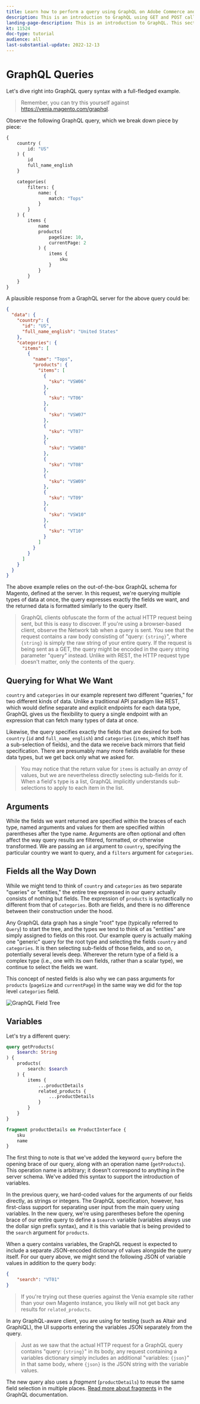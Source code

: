 ```yaml
---
title: Learn how to perform a query using GraphQL on Adobe Commerce and Magento Open Source
description: This is an introduction to GraphQL using GET and POST calls for Adobe Commerce and Magento Open source
landing-page-description: This is an introduction to GraphQL. This section we show you how to perform your first queries to an Adobe Commerce and Magento Open Source project.
kt: 11524
doc-type: tutorial
audience: all
last-substantial-update: 2022-12-13
---
```

# GraphQL Queries

Let's dive right into GraphQL query syntax with a full-fledged example. 

> Remember, you can try this yourself against https://venia.magento.com/graphql.

Observe the following GraphQL query, which we break down piece by piece:

```graphql
{
    country (
        id: "US"
    ) {
        id
        full_name_english
    }

    categories(
        filters: {
            name: {
                match: "Tops"
            }
        }
    ) {
        items {
            name
            products(
                pageSize: 10,
                currentPage: 2
            ) {
                items {
                    sku
                }
            }
        }
    }
}
```

A plausible response from a GraphQL server for the above query could be: 

```json
{
  "data": {
    "country": {
      "id": "US",
      "full_name_english": "United States"
    },
    "categories": {
      "items": [
        {
          "name": "Tops",
          "products": {
            "items": [
              {
                "sku": "VSW06"
              },
              {
                "sku": "VT06"
              },
              {
                "sku": "VSW07"
              },
              {
                "sku": "VT07"
              },
              {
                "sku": "VSW08"
              },
              {
                "sku": "VT08"
              },
              {
                "sku": "VSW09"
              },
              {
                "sku": "VT09"
              },
              {
                "sku": "VSW10"
              },
              {
                "sku": "VT10"
              }
            ]
          }
        }
      ]
    }
  }
}
```

The above example relies on the out-of-the-box GraphQL schema for Magento, defined at the server. In this request, we're
querying multiple types of data at once, the query expresses exactly the fields we want, and the returned data is formatted
similarly to the query itself.

> GraphQL clients obfuscate the form of the actual HTTP request being sent, but this is easy to discover. If you're using
> a browser-based client, observe the Network tab when a query is sent. You see that the request contains a raw
> body consisting of "query: `{string}`", where `{string}` is simply the raw string of your entire query. If
> the request is being sent as a GET, the query might be encoded in the query string parameter "query" instead. Unlike
> with REST, the HTTP request type doesn't matter, only the contents of the query.

## Querying for What We Want

`country` and `categories` in our example represent two different "queries," for two different kinds
of data. Unlike a traditional API paradigm like REST, which would define separate and explicit endpoints for each data type, 
GraphQL gives us the flexibility to query a single endpoint with an expression that can fetch many types of data at once.

Likewise, the query specifies exactly the fields that are desired for both `country` (`id` and `full_name_english`) 
and `categories` (`items`, which itself has a sub-selection of fields), and the data we receive back mirrors that field specification. 
There are presumably many more fields available for these data types, but we get back only what we asked for.

> You may notice that the return value for `items` is actually an _array_ of values, but we are nevertheless directly selecting
> sub-fields for it. When a field's type is a list, GraphQL implicitly understands sub-selections to apply to each item 
> in the list.

## Arguments

While the fields we want returned are specified within the braces of each type, named arguments and values for them are
specified within parentheses after the type name. Arguments are often optional and often affect the way query results are
filtered, formatted, or otherwise transformed. We are passing an `id` argument to `country`, specifying the particular country
we want to query, and a `filters` argument for `categories`.

## Fields all the Way Down

While we might tend to think of `country` and `categories` as two separate "queries" or "entities," the entire tree expressed
in our query actually consists of nothing but fields. The expression of `products` is syntactically no different from
that of `categories`. Both are fields, and there is no difference between their construction under the hood.

Any GraphQL data graph has a single "root" type (typically referred to `Query`) to start the tree, and
the types we tend to think of as "entities" are simply assigned to fields on this root. Our example query is actually
making one "generic" query for the root type and selecting the fields `country` and `categories`. It is then selecting 
sub-fields of those fields, and so on, potentially several levels deep. Wherever the return type of a field is a complex
type (i.e., one with its own fields, rather than a scalar type), we continue to select the fields we want.

This concept of nested fields is also why we can pass arguments for `products` (`pageSize` and `currentPage`) in the same
way we did for the top level `categories` field.

![GraphQL Field Tree](../assets/graphql-field-tree.png)

## Variables

Let's try a different query:

```graphql
query getProducts(
    $search: String
) {
    products(
        search: $search
    ) {
        items {
            ...productDetails
            related_products {
                ...productDetails
            }
        }
    }
}

fragment productDetails on ProductInterface {
    sku
    name
}
```

The first thing to note is that we've added the keyword `query` before the opening brace of our query, along with an
operation name (`getProducts`). This operation name is arbitrary; it doesn't correspond to anything in the server
schema. We've added this syntax to support the introduction of variables.

In the previous query, we hard-coded values for the arguments of our fields directly, as strings or integers.
The GraphQL specification, however, has first-class support for separating user input from the main query using variables.
In the new query, we're using parentheses before the opening brace of our entire query to define a `$search` variable
(variables always use the dollar sign prefix syntax), and it is this variable that is being provided to the `search`
argument for `products`.

When a query contains variables, the GraphQL request is expected to include a separate JSON-encoded dictionary of values
alongside the query itself. For our query above, we might send the following JSON of variable values in addition to the
query body:

```json
{
    "search": "VT01"
}
```

> If you're trying out these queries against the Venia example site rather than your own Magento instance, you likely will
> not get back any results for `related_products`.

In any GraphQL-aware client, you are using for testing (such as Altair and GraphiQL), the UI supports entering the
variables JSON separately from the query.

> Just as we saw that the actual HTTP request for a GraphQL query contains "query: `{string}`" in its body, any request
> containing a variables dictionary simply includes an additional "variables: `{json}`" in that same body, where `{json}`
> is the JSON string with the variable values.

The new query also uses a _fragment_ (`productDetails`) to reuse the same field selection in multiple places.
[Read more about fragments](https://graphql.org/learn/queries/#fragments) in the GraphQL documentation.

